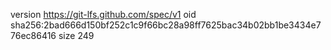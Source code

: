 version https://git-lfs.github.com/spec/v1
oid sha256:2bad666d150bf252c1c9f66bc28a98ff7625bac34b02bb1be3434e776ec86416
size 249
